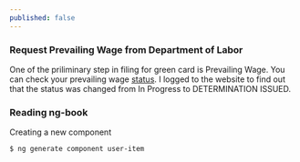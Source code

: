 ```yaml
---
published: false
---
```

### Request Prevailing Wage from Department of Labor

One of the priliminary step in filing for green card is Prevailing Wage. You can check your prevailing wage [status](https://flag.dol.gov/case-status-search). I logged to the website to find out that the status was changed from In Progress to DETERMINATION ISSUED.

### Reading ng-book

Creating a new component 

```bash
$ ng generate component user-item
```